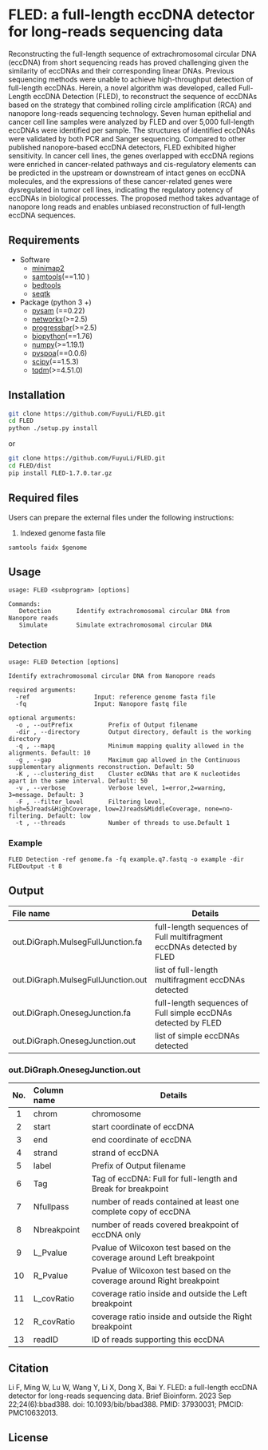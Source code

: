 # FLED: a full-length eccDNA detector for long-reads sequencing data

Reconstructing the full-length sequence of extrachromosomal circular DNA (eccDNA) from short sequencing reads has proved challenging given the similarity of eccDNAs and their corresponding linear DNAs. Previous sequencing methods were unable to achieve high-throughput detection of full-length eccDNAs. Herein, a novel algorithm was developed, called Full-Length eccDNA Detection (FLED), to reconstruct the sequence of eccDNAs based on the strategy that combined rolling circle amplification (RCA) and nanopore long-reads sequencing technology. Seven human epithelial and cancer cell line samples were analyzed by FLED and over 5,000 full-length eccDNAs were identified per sample. The structures of identified eccDNAs were validated by both PCR and Sanger sequencing. Compared to other published nanopore-based eccDNA detectors, FLED exhibited higher sensitivity. In cancer cell lines, the genes overlapped with eccDNA regions were enriched in cancer-related pathways and cis-regulatory elements can be predicted in the upstream or downstream of intact genes on eccDNA molecules, and the expressions of these cancer-related genes were dysregulated in tumor cell lines, indicating the regulatory potency of eccDNAs in biological processes. The proposed method takes advantage of nanopore long reads and enables unbiased reconstruction of full-length eccDNA sequences.

## Requirements
* Software
    - [minimap2](https://github.com/lh3/minimap2)
    - [samtools](https://github.com/samtools/samtools)(==1.10 )
    - [bedtools](https://bedtools.readthedocs.io/en/latest/index.html)
    - [seqtk](https://github.com/lh3/seqtk)
* Package (python 3 +)
    - [pysam](http://pysam.readthedocs.org/en/latest/) (==0.22)
    - [networkx](https://github.com/networkx/networkx)(>=2.5)
    - [progressbar](https://pypi.org/project/progressbar)(>=2.5)
    - [biopython](https://biopython.org/)(==1.76)
    - [numpy](https://numpy.org/)(>=1.19.1)
    - [pyspoa](https://pypi.org/project/pyspoa/)(==0.0.6)
    - [scipy](https://pypi.org/project/scipy/)(==1.5.3)
    - [tqdm](https://pypi.org/project/tqdm/)(>=4.51.0)
 
## Installation
```bash
git clone https://github.com/FuyuLi/FLED.git
cd FLED
python ./setup.py install
```
or
```bash
git clone https://github.com/FuyuLi/FLED.git
cd FLED/dist
pip install FLED-1.7.0.tar.gz
```

## Required files
Users can prepare the external files under the following instructions:
1) Indexed genome fasta file
```
samtools faidx $genome
```


## Usage
```
usage: FLED <subprogram> [options]

Commands:
   Detection       Identify extrachromosomal circular DNA from Nanopore reads
   Simulate        Simulate extrachromosomal circular DNA

```


### Detection
```
usage: FLED Detection [options]

Identify extrachromosomal circular DNA from Nanopore reads

required arguments:
  -ref                  Input: reference genome fasta file
  -fq                   Input: Nanopore fastq file

optional arguments:
  -o , --outPrefix          Prefix of Output filename
  -dir , --directory        Output directory, default is the working directory
  -q , --mapq               Minimum mapping quality allowed in the alignments. Default: 10
  -g , --gap                Maximum gap allowed in the Continuous supplementary alignments reconstruction. Default: 50
  -K , --clustering_dist    Cluster ecDNAs that are K nucleotides apart in the same interval. Default: 50
  -v , --verbose            Verbose level, 1=error,2=warning, 3=message. Default: 3
  -F , --filter_level       Filtering level, high=5Jreads&HighCoverage, low=2Jreads&MiddleCoverage, none=no-filtering. Default: low
  -t , --threads            Number of threads to use.Default 1
```

### Example
```
FLED Detection -ref genome.fa -fq example.q7.fastq -o example -dir FLEDoutput -t 8
```

## Output
| File name         |  Details | 
|   :---            | ---        |
| out.DiGraph.MulsegFullJunction.fa         | full-length sequences of Full multifragment eccDNAs detected by FLED |
| out.DiGraph.MulsegFullJunction.out        | list of full-length multifragment eccDNAs detected |
| out.DiGraph.OnesegJunction.fa         | full-length sequences of Full simple eccDNAs detected by FLED |
| out.DiGraph.OnesegJunction.out        | list of simple eccDNAs detected |

### out.DiGraph.OnesegJunction.out
| No. | Column name     |  Details | 
|:---:|   :---          | ---        |
|  1  | chrom           | chromosome |
|  2  | start           | start coordinate of eccDNA |
|  3  | end             | end coordinate of eccDNA |
|  4  | strand          | strand of eccDNA |
|  5  | label           | Prefix of Output filename |
|  6  | Tag             | Tag of eccDNA: Full for full-length and Break for breakpoint |
|  7  | Nfullpass       | number of reads contained at least one complete copy of eccDNA |
|  8  | Nbreakpoint     | number of reads covered breakpoint of eccDNA only |
|  9  | L_Pvalue        | Pvalue of Wilcoxon test based on the coverage around Left breakpoint |
|  10 | R_Pvalue        | Pvalue of Wilcoxon test based on the coverage around Right breakpoint |
|  11 | L_covRatio      | coverage ratio inside and outside the Left breakpoint |
|  12 | R_covRatio      | coverage ratio inside and outside the Right breakpoint |
|  13 | readID          | ID of reads supporting this eccDNA |

## Citation
Li F, Ming W, Lu W, Wang Y, Li X, Dong X, Bai Y. FLED: a full-length eccDNA detector for long-reads sequencing data. Brief Bioinform. 2023 Sep 22;24(6):bbad388. doi: 10.1093/bib/bbad388. PMID: 37930031; PMCID: PMC10632013.

## License
